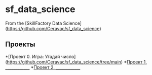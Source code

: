 # sf_data_science
From the [SkillFactory Data Science] (https://github.com/Ceravac/sf_data_science)

## Проекты
*[Проект 0. Игра: Угадай число] (https://github.com/Ceravac/sf_data_science/tree/main)
*[Проект 1. ____________](____)
*[Проект 2. ____________](____)